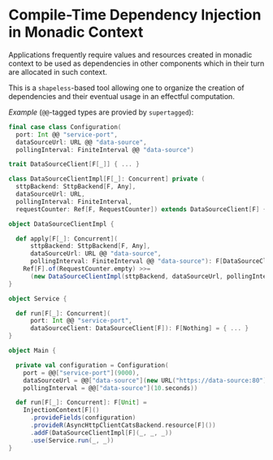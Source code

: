 # Compile-Time Dependency Injection in Monadic Context

Applications frequently require values and resources created in monadic context to be used as dependencies in other components
which in their turn are allocated in such context.

This is a `shapeless`-based tool allowing one to organize the creation of dependencies and their eventual usage in an effectful 
computation.

_Example_ (`@@`-tagged types are provied by `supertagged`):
```scala
final case class Configuration(
  port: Int @@ "service-port", 
  dataSourceUrl: URL @@ "data-source",
  pollingInterval: FiniteInterval @@ "data-source")

trait DataSourceClient[F[_]] { ... }

class DataSourceClientImpl[F[_]: Concurrent] private (
  sttpBackend: SttpBackend[F, Any],
  dataSourceUrl: URL,
  pollingInterval: FiniteInterval,
  requestCounter: Ref[F, RequestCounter]) extends DataSourceClient[F] { ... }

object DataSourceClientImpl {

  def apply[F[_]: Concurrent](
      sttpBackend: SttpBackend[F, Any],
      dataSourceUrl: URL @@ "data-source",
      pollingInterval: FiniteInterval @@ "data-source"): F[DataSourceClientImpl[F]] =
    Ref[F].of(RequestCounter.empty) >>=
      (new DataSourceClientImpl(sttpBackend, dataSourceUrl, pollingInterval, _))
}

object Service {

  def run[F[_]: Concurrent](
      port: Int @@ "service-port",
      dataSourceClient: DataSourceClient[F]): F[Nothing] = { ... }
}

object Main {

  private val configuration = Configuration(
    port = @@["service-port"](9000),
    dataSourceUrl = @@["data-source"](new URL("https://data-source:80")),
    pollingInterval = @@["data-source"](10.seconds))

  def run[F[_]: Concurrent]: F[Unit] =
    InjectionContext[F]()
      .provideFields(configuration)
      .provideR(AsyncHttpClientCatsBackend.resource[F]())
      .addF(DataSourceClientImpl[F](_, _, _))
      .use(Service.run(_, _))
}
```
